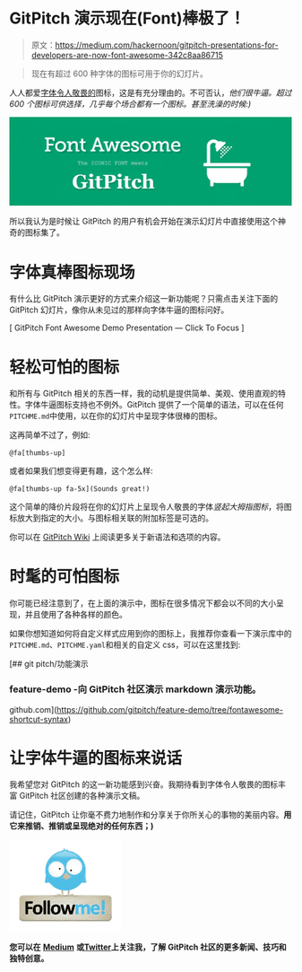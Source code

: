 # GitPitch 演示现在(Font)棒极了！

> 原文：<https://medium.com/hackernoon/gitpitch-presentations-for-developers-are-now-font-awesome-342c8aa86715>

> 现在有超过 600 种字体的图标可用于你的幻灯片。

人人都爱[字体令人敬畏的](http://fontawesome.io/icons)图标，这是有充分理由的。不可否认，*他们很牛逼。超过 600 个图标可供选择，几乎每个场合都有一个图标。甚至洗澡的时候:)*

![](img/57f455a940751feb20ae049a1978da1f.png)

所以我认为是时候让 GitPitch 的用户有机会开始在演示幻灯片中直接使用这个神奇的图标集了。

# 字体真棒图标现场

有什么比 GitPitch 演示更好的方式来介绍这一新功能呢？只需点击关注下面的 GitPitch 幻灯片，像你从未见过的那样向字体牛逼的图标问好。

[ GitPitch Font Awesome Demo Presentation — Click To Focus ]

# 轻松可怕的图标

和所有与 GitPitch 相关的东西一样，我的动机是提供简单、美观、使用直观的特性。字体牛逼图标支持也不例外。GitPitch 提供了一个简单的语法，可以在任何`PITCHME.md`中使用，以在你的幻灯片中呈现字体很棒的图标。

这再简单不过了，例如:

```
@fa[thumbs-up]
```

或者如果我们想变得更有趣，这个怎么样:

```
@fa[thumbs-up fa-5x](Sounds great!)
```

这个简单的降价片段将在你的幻灯片上呈现令人敬畏的字体*竖起大拇指图标*，将图标放大到指定的大小。与图标相关联的附加标签是可选的。

你可以在 [GitPitch Wiki](https://github.com/gitpitch/gitpitch/wiki/Font-Awesome-Icons) 上阅读更多关于新语法和选项的内容。

# 时髦的可怕图标

你可能已经注意到了，在上面的演示中，图标在很多情况下都会以不同的大小呈现，并且使用了各种各样的颜色。

如果你想知道如何将自定义样式应用到你的图标上，我推荐你查看一下演示库中的`PITCHME.md`、`PITCHME.yaml`和相关的自定义 css，可以在这里找到:

[](https://github.com/gitpitch/feature-demo/tree/fontawesome-shortcut-syntax) [## git pitch/功能演示

### feature-demo -向 GitPitch 社区演示 markdown 演示功能。

github.com](https://github.com/gitpitch/feature-demo/tree/fontawesome-shortcut-syntax) 

# 让字体牛逼的图标来说话

我希望您对 GitPitch 的这一新功能感到兴奋。我期待看到字体令人敬畏的图标丰富 GitPitch 社区创建的各种演示文稿。

请记住，GitPitch 让你毫不费力地制作和分享关于你所关心的事物的美丽内容。**用它来推销、推销或呈现绝对的任何东西；)**

[![](img/522b2e4ace3cfcecd43bba30fcf0a317.png)](https://twitter.com/gitpitch)

**您可以在** [**Medium**](/@gitpitch) **或**[**Twitter**](https://twitter.com/gitpitch)**上关注我，了解 GitPitch 社区的更多新闻、技巧和独特创意。**